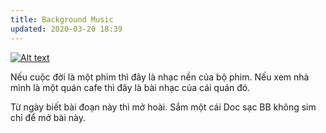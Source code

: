 ```yaml
---
title: Background Music
updated: 2020-03-20 18:39
---
```


[![Alt text](https://img.youtube.com/vi/y9-i0Bnm3uE/0.jpg)](https://www.youtube.com/watch?v=y9-i0Bnm3uE)

Nếu cuộc đời là một phim thì đây là nhạc nền của bộ phim.
Nếu xem nhà mình là một quán cafe thì đây là bài nhạc của cái quán đó.

Từ ngày biết bài đoạn này thì mở hoài.
Sắm một cái Doc sạc BB không sim chỉ để mở bài này. 